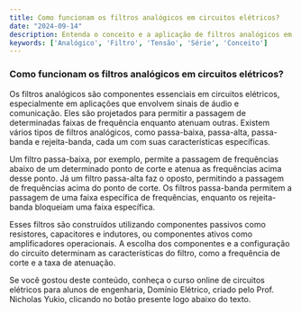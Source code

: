 ```yaml
---
title: Como funcionam os filtros analógicos em circuitos elétricos?
date: "2024-09-14"
description: Entenda o conceito e a aplicação de filtros analógicos em circuitos elétricos.
keywords: ['Analógico', 'Filtro', 'Tensão', 'Série', 'Conceito']
---
```


### Como funcionam os filtros analógicos em circuitos elétricos?

Os filtros analógicos são componentes essenciais em circuitos elétricos, especialmente em aplicações que envolvem sinais de áudio e comunicação. Eles são projetados para permitir a passagem de determinadas faixas de frequência enquanto atenuam outras. Existem vários tipos de filtros analógicos, como passa-baixa, passa-alta, passa-banda e rejeita-banda, cada um com suas características específicas.

Um filtro passa-baixa, por exemplo, permite a passagem de frequências abaixo de um determinado ponto de corte e atenua as frequências acima desse ponto. Já um filtro passa-alta faz o oposto, permitindo a passagem de frequências acima do ponto de corte. Os filtros passa-banda permitem a passagem de uma faixa específica de frequências, enquanto os rejeita-banda bloqueiam uma faixa específica.

Esses filtros são construídos utilizando componentes passivos como resistores, capacitores e indutores, ou componentes ativos como amplificadores operacionais. A escolha dos componentes e a configuração do circuito determinam as características do filtro, como a frequência de corte e a taxa de atenuação.

Se você gostou deste conteúdo, conheça o curso online de circuitos elétricos para alunos de engenharia, Domínio Elétrico, criado pelo Prof. Nicholas Yukio, clicando no botão presente logo abaixo do texto.